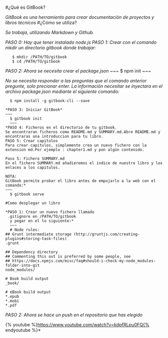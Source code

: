 #¿Qué es GitBook?

  *GitBook es una herramiento para crear documentación de proyectos y libros técnicos*
#¿Cómo se utiliza?

  *Se trabaja, utilizando Markdown y Github.*

  *PASO 0: Hay que tener instalado node.js
  PASO 1: Crear con el comando mkdir un directorio gitbook donde trabajar:*
  ~~~
     $ mkdir /PATH/TO/gitbook
     $ cd /PATH/TO/gitbook
  ~~~
   *PASO 2: Ahora se necesita crear el package.json*
    ~~~
    $ npm init
    ~~~

  *No se necesita responder a las preguntas que el comando anterior pregunte, solo precionar enter. La información necesitar se inyectara en el archivo package.json mediante el siguiente comando:*
  ~~~
    $ npm install -g gitbook-cli --save
  ~~~
    *PASO 3: Iniciar GitBook*
    ~~~
      $ gitbook init
      ~~~
    *PASO 4: Ficheros en el directorio de tu gitbook.
    Se encontraran ficheros como README.md y SUMMARY.md.Abre README.md y encontraras una introduccion para tu libro.
    PASO 5: Crear capitulos
    Para crear capitulos, simplemente crea un nuevo fichero con la extension md.Por ejemplo : chapter1.md y pon algún contenido.

    Paso 5: Fichero SUMMARY.md
    En el fichero SUMMARY.md añadieremos el indice de nuestro libro y los enlaces a los capitulos.

    NOTA:
    GitBook permite probar el libro antes de empujarlo a la web con el comando:*
    ~~~
      $ gitbook serve

  ~~~
#Como desplegar un libro

  *PASO 1: Crear un nuevo fichero llamado
   .gitignore en /PATH/TO/gitbook
    y pegar en el lo siguiente:*
    ~~~
    # Node rules:
## Grunt intermediate storage (http://gruntjs.com/creating-plugins#storing-task-files)
.grunt

## Dependency directory
## Commenting this out is preferred by some people, see
## https://docs.npmjs.com/misc/faq#should-i-check-my-node_modules-folder-into-git
node_modules/

# Book build output
_book/

# eBook build output
*.epub
*.mobi
*.pdf
~~~
*PASO 2: Ahora se hace un push en el repositorio que has elegido*

{% youtube %}https://www.youtube.com/watch?v=kdpfRLpu0FQ{% endyoutube %}*
